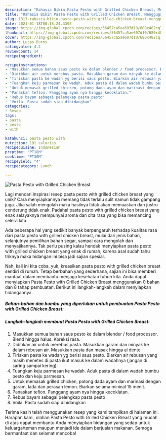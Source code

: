 ```yaml
---
description: "Rahasia Bikin Pasta Pesto with Grilled Chicken Breast, Menggugah Selera"
title: "Rahasia Bikin Pasta Pesto with Grilled Chicken Breast, Menggugah Selera"
slug: 1313-rahasia-bikin-pasta-pesto-with-grilled-chicken-breast-menggugah-selera
date: 2021-01-18T00:18:24.339Z
image: https://img-global.cpcdn.com/recipes/56457ca5ae607d10/680x482cq70/pasta-pesto-with-grilled-chicken-breast-foto-resep-utama.jpg
thumbnail: https://img-global.cpcdn.com/recipes/56457ca5ae607d10/680x482cq70/pasta-pesto-with-grilled-chicken-breast-foto-resep-utama.jpg
cover: https://img-global.cpcdn.com/recipes/56457ca5ae607d10/680x482cq70/pasta-pesto-with-grilled-chicken-breast-foto-resep-utama.jpg
author: Lucas Burns
ratingvalue: 4.2
reviewcount: 14
recipeingredient:

recipeinstructions:
- "Masukkan semua bahan saus pesto ke dalam blender / food processor. Blend hingga halus. Koreksi rasa."
- "Didihkan air untuk merebus pasta. Masukkan garam dan minyak ke dalam rebusan air. Masukkan pasta dan masak hingga al dente"
- "Tiriskan pasta ke wadah yg berisi saus pesto. Biarkan air rebusan yang masih menetes di pasta ikut masuk ke dalam wadahnya (jangan di saring sampai kering)."
- "Tuangkan keju parmesan ke wadah. Aduk pasta di dalam wadah bumbu pesto dan keju parmesan."
- "Untuk memasak grilled chicken, potong dada ayam dan marinasi dengan garam, lada dan perasan lemon. Biarkan selama mininal 15 menit."
- "Panaskan teflon. Panggang ayam nya hingga kecoklatan."
- "Rebus bayam sebagai pelengkap pasta pesto"
- "Voila. Pasta sudah siap dihidangkan"
categories:
- Resep
tags:
- pasta
- pesto
- with

katakunci: pasta pesto with 
nutrition: 191 calories
recipecuisine: Indonesian
preptime: "PT18M"
cooktime: "PT30M"
recipeyield: "4"
recipecategory: Lunch

---
```



![Pasta Pesto with Grilled Chicken Breast](https://img-global.cpcdn.com/recipes/56457ca5ae607d10/680x482cq70/pasta-pesto-with-grilled-chicken-breast-foto-resep-utama.jpg)

Lagi mencari inspirasi resep pasta pesto with grilled chicken breast yang unik? Cara menyiapkannya memang tidak terlalu sulit namun tidak gampang juga. Jika salah mengolah maka hasilnya tidak akan memuaskan dan justru cenderung tidak enak. Padahal pasta pesto with grilled chicken breast yang enak selayaknya mempunyai aroma dan cita rasa yang bisa memancing selera kita.

Ada beberapa hal yang sedikit banyak berpengaruh terhadap kualitas rasa dari pasta pesto with grilled chicken breast, mulai dari jenis bahan, selanjutnya pemilihan bahan segar, sampai cara mengolah dan menyajikannya. Tak perlu pusing kalau hendak menyiapkan pasta pesto with grilled chicken breast yang enak di rumah, karena asal sudah tahu triknya maka hidangan ini bisa jadi sajian spesial.




Nah, kali ini kita coba, yuk, kreasikan pasta pesto with grilled chicken breast sendiri di rumah. Tetap berbahan yang sederhana, sajian ini bisa memberi manfaat dalam membantu menjaga kesehatan tubuh kita. Anda dapat menyiapkan Pasta Pesto with Grilled Chicken Breast menggunakan 0 bahan dan 8 tahap pembuatan. Berikut ini langkah-langkah dalam menyiapkan hidangannya.

<!--inarticleads1-->

##### Bahan-bahan dan bumbu yang diperlukan untuk pembuatan Pasta Pesto with Grilled Chicken Breast:





<!--inarticleads2-->

##### Langkah-langkah membuat Pasta Pesto with Grilled Chicken Breast:

1. Masukkan semua bahan saus pesto ke dalam blender / food processor. Blend hingga halus. Koreksi rasa.
1. Didihkan air untuk merebus pasta. Masukkan garam dan minyak ke dalam rebusan air. Masukkan pasta dan masak hingga al dente
1. Tiriskan pasta ke wadah yg berisi saus pesto. Biarkan air rebusan yang masih menetes di pasta ikut masuk ke dalam wadahnya (jangan di saring sampai kering).
1. Tuangkan keju parmesan ke wadah. Aduk pasta di dalam wadah bumbu pesto dan keju parmesan.
1. Untuk memasak grilled chicken, potong dada ayam dan marinasi dengan garam, lada dan perasan lemon. Biarkan selama mininal 15 menit.
1. Panaskan teflon. Panggang ayam nya hingga kecoklatan.
1. Rebus bayam sebagai pelengkap pasta pesto
1. Voila. Pasta sudah siap dihidangkan




Terima kasih telah menggunakan resep yang kami tampilkan di halaman ini. Harapan kami, olahan Pasta Pesto with Grilled Chicken Breast yang mudah di atas dapat membantu Anda menyiapkan hidangan yang sedap untuk keluarga/teman maupun menjadi ide dalam berjualan makanan. Semoga bermanfaat dan selamat mencoba!
